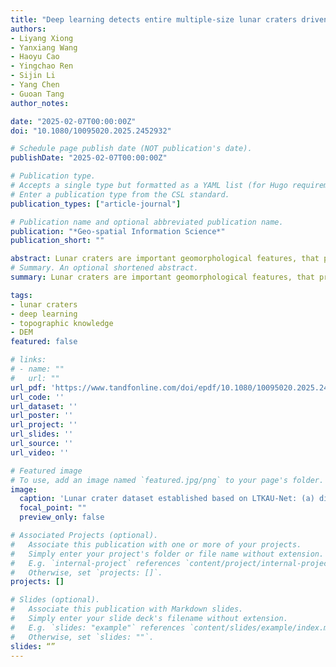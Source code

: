 ```yaml
---
title: "Deep learning detects entire multiple-size lunar craters driven by elevation data and topographic knowledge"
authors:
- Liyang Xiong
- Yanxiang Wang
- Haoyu Cao
- Yingchao Ren
- Sijin Li
- Yang Chen
- Guoan Tang
author_notes:

date: "2025-02-07T00:00:00Z"
doi: "10.1080/10095020.2025.2452932"

# Schedule page publish date (NOT publication's date).
publishDate: "2025-02-07T00:00:00Z"

# Publication type.
# Accepts a single type but formatted as a YAML list (for Hugo requirements).
# Enter a publication type from the CSL standard.
publication_types: ["article-journal"]

# Publication name and optional abbreviated publication name.
publication: "*Geo-spatial Information Science*"
publication_short: ""

abstract: Lunar craters are important geomorphological features, that provide valuable insights into lunar morphology, geology, and impact processes. However, the current understanding of lunar craters of different sizes, especially smaller craters (diameter <5 km), is still incomplete. The lack of understanding of small lunar craters affects our understanding of the lunar surface and its geological history. Therefore, in this study, we propose a deep learning Crater Detection Algorithms (CDA), called Lunar Topographic Knowledge Attention U-Net (LTKAU-Net) that integrates a Digital Elevation Model (DEM) and topographic knowledge. This CDA combines DEM data and topographic knowledge (Slope of Slope) through additional input channels to enhance the recognition ability for craters of different sizes, especially for small craters. The experimental results show that LTKAU-Net not only improves the extraction of craters larger than 5 km in diameter but also identifies many craters less than 5 km in diameter. In addition to detecting more craters, LTKAU-Net achieves high accuracy for both the validation and test datasets. The distribution of craters exhibits a heterogeneous spatial pattern, with lower kernel density values in the southern hemisphere than in the northern hemisphere, and lower values in the western hemisphere than in the eastern hemisphere. In addition, the Nectarian and Imbrian periods are the periods with the highest number of craters. Our research results can supplement existing manually annotated datasets, providing comprehensive evidence for further studies of the distribution and geological evolution of lunar craters.
# Summary. An optional shortened abstract.
summary: Lunar craters are important geomorphological features, that provide valuable insights into lunar morphology, geology, and impact processes. However, the current understanding of lunar craters of different sizes, especially smaller craters (diameter <5 km), is still incomplete. The lack of understanding of small lunar craters affects our understanding of the lunar surface and its geological history. Therefore, in this study, we propose a deep learning Crater Detection Algorithms (CDA), called Lunar Topographic Knowledge Attention U-Net (LTKAU-Net) that integrates a Digital Elevation Model (DEM) and topographic knowledge.

tags:
- lunar craters
- deep learning
- topographic knowledge
- DEM
featured: false

# links:
# - name: ""
#   url: ""
url_pdf: 'https://www.tandfonline.com/doi/epdf/10.1080/10095020.2025.2452932?needAccess=true'
url_code: ''
url_dataset: ''
url_poster: ''
url_project: ''
url_slides: ''
url_source: ''
url_video: ''

# Featured image
# To use, add an image named `featured.jpg/png` to your page's folder. 
image:
  caption: 'Lunar crater dataset established based on LTKAU-Net: (a) distribution map and (b) density map'
  focal_point: ""
  preview_only: false

# Associated Projects (optional).
#   Associate this publication with one or more of your projects.
#   Simply enter your project's folder or file name without extension.
#   E.g. `internal-project` references `content/project/internal-project/index.md`.
#   Otherwise, set `projects: []`.
projects: []

# Slides (optional).
#   Associate this publication with Markdown slides.
#   Simply enter your slide deck's filename without extension.
#   E.g. `slides: "example"` references `content/slides/example/index.md`.
#   Otherwise, set `slides: ""`.
slides: “”
---
```


<!-- {{% callout note %}}
Click the *Cite* button above to demo the feature to enable visitors to import publication metadata into their reference management software.
{{% /callout %}} -->
<!-- 
{{% callout note %}}
Create your slides in Markdown - click the *Slides* button to check out the example.
{{% /callout %}}

Add the publication's **full text** or **supplementary notes** here. You can use rich formatting such as including [code, math, and images](https://docs.hugoblox.com/content/writing-markdown-latex/). -->
